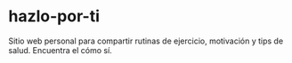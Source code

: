 # hazlo-por-ti
Sitio web personal para compartir rutinas de ejercicio, motivación y tips de salud. Encuentra el cómo sí. 
